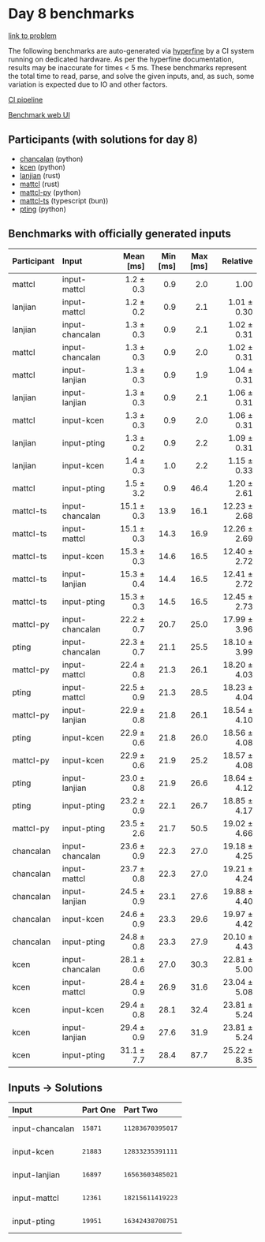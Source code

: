 # Day 8 benchmarks

[link to problem](https://adventofcode.com/2023/day/8)

The following benchmarks are auto-generated via
[hyperfine](https://github.com/sharkdp/hyperfine) by a CI system running on
dedicated hardware. As per the hyperfine documentation, results may be
inaccurate for times < 5 ms. These benchmarks represent the total time to read,
parse, and solve the given inputs, and, as such, some variation is expected due
to IO and other factors.

[CI pipeline](http://ci.papercode.net:8080/teams/main/pipelines/aoc2023)

[Benchmark web UI](https://aoc.ancalagon.black)


## Participants (with solutions for day 8)

- [chancalan](https://github.com/chancalan/aoc2023) (python)
- [kcen](https://github.com/kcen/aoc2023) (python)
- [lanjian](https://github.com/lanjian/aoc-2023) (rust)
- [mattcl](https://github.com/mattcl/aoc2023) (rust)
- [mattcl-py](https://github.com/mattcl/aoc2023-py) (python)
- [mattcl-ts](https://github.com/mattcl/aoc2023-js) (typescript (bun))
- [pting](https://github.com/pting/aoc2023) (python)


## Benchmarks with officially generated inputs

| Participant | Input | Mean [ms] | Min [ms] | Max [ms] | Relative |
|:---|:---|---:|---:|---:|---:|
| mattcl | input-mattcl | 1.2 ± 0.3 | 0.9 | 2.0 | 1.00 |
| lanjian | input-mattcl | 1.2 ± 0.2 | 0.9 | 2.1 | 1.01 ± 0.30 |
| lanjian | input-chancalan | 1.3 ± 0.3 | 0.9 | 2.1 | 1.02 ± 0.31 |
| mattcl | input-chancalan | 1.3 ± 0.3 | 0.9 | 2.0 | 1.02 ± 0.31 |
| mattcl | input-lanjian | 1.3 ± 0.3 | 0.9 | 1.9 | 1.04 ± 0.31 |
| lanjian | input-lanjian | 1.3 ± 0.3 | 0.9 | 2.1 | 1.06 ± 0.31 |
| mattcl | input-kcen | 1.3 ± 0.3 | 0.9 | 2.0 | 1.06 ± 0.31 |
| lanjian | input-pting | 1.3 ± 0.2 | 0.9 | 2.2 | 1.09 ± 0.31 |
| lanjian | input-kcen | 1.4 ± 0.3 | 1.0 | 2.2 | 1.15 ± 0.33 |
| mattcl | input-pting | 1.5 ± 3.2 | 0.9 | 46.4 | 1.20 ± 2.61 |
| mattcl-ts | input-chancalan | 15.1 ± 0.3 | 13.9 | 16.1 | 12.23 ± 2.68 |
| mattcl-ts | input-mattcl | 15.1 ± 0.3 | 14.3 | 16.9 | 12.26 ± 2.69 |
| mattcl-ts | input-kcen | 15.3 ± 0.3 | 14.6 | 16.5 | 12.40 ± 2.72 |
| mattcl-ts | input-lanjian | 15.3 ± 0.4 | 14.4 | 16.5 | 12.41 ± 2.72 |
| mattcl-ts | input-pting | 15.3 ± 0.3 | 14.5 | 16.5 | 12.45 ± 2.73 |
| mattcl-py | input-chancalan | 22.2 ± 0.7 | 20.7 | 25.0 | 17.99 ± 3.96 |
| pting | input-chancalan | 22.3 ± 0.7 | 21.1 | 25.5 | 18.10 ± 3.99 |
| mattcl-py | input-mattcl | 22.4 ± 0.8 | 21.3 | 26.1 | 18.20 ± 4.03 |
| pting | input-mattcl | 22.5 ± 0.9 | 21.3 | 28.5 | 18.23 ± 4.04 |
| mattcl-py | input-lanjian | 22.9 ± 0.8 | 21.8 | 26.1 | 18.54 ± 4.10 |
| pting | input-kcen | 22.9 ± 0.6 | 21.8 | 26.0 | 18.56 ± 4.08 |
| mattcl-py | input-kcen | 22.9 ± 0.6 | 21.9 | 25.2 | 18.57 ± 4.08 |
| pting | input-lanjian | 23.0 ± 0.8 | 21.9 | 26.6 | 18.64 ± 4.12 |
| pting | input-pting | 23.2 ± 0.9 | 22.1 | 26.7 | 18.85 ± 4.17 |
| mattcl-py | input-pting | 23.5 ± 2.6 | 21.7 | 50.5 | 19.02 ± 4.66 |
| chancalan | input-chancalan | 23.6 ± 0.9 | 22.3 | 27.0 | 19.18 ± 4.25 |
| chancalan | input-mattcl | 23.7 ± 0.8 | 22.3 | 27.0 | 19.21 ± 4.24 |
| chancalan | input-lanjian | 24.5 ± 0.9 | 23.1 | 27.6 | 19.88 ± 4.40 |
| chancalan | input-kcen | 24.6 ± 0.9 | 23.3 | 29.6 | 19.97 ± 4.42 |
| chancalan | input-pting | 24.8 ± 0.8 | 23.3 | 27.9 | 20.10 ± 4.43 |
| kcen | input-chancalan | 28.1 ± 0.6 | 27.0 | 30.3 | 22.81 ± 5.00 |
| kcen | input-mattcl | 28.4 ± 0.9 | 26.9 | 31.6 | 23.04 ± 5.08 |
| kcen | input-kcen | 29.4 ± 0.8 | 28.1 | 32.4 | 23.81 ± 5.24 |
| kcen | input-lanjian | 29.4 ± 0.9 | 27.6 | 31.9 | 23.81 ± 5.24 |
| kcen | input-pting | 31.1 ± 7.7 | 28.4 | 87.7 | 25.22 ± 8.35 |


## Inputs -> Solutions

| Input | Part One | Part Two |
|:---|:---|:---|
|input-chancalan|<pre>15871</pre>|<pre>11283670395017</pre>|
|input-kcen|<pre>21883</pre>|<pre>12833235391111</pre>|
|input-lanjian|<pre>16897</pre>|<pre>16563603485021</pre>|
|input-mattcl|<pre>12361</pre>|<pre>18215611419223</pre>|
|input-pting|<pre>19951</pre>|<pre>16342438708751</pre>|